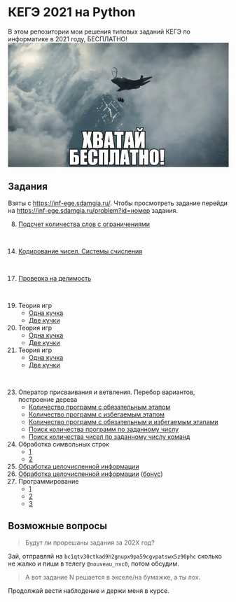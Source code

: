 # КЕГЭ 2021 на Python
В этом репозитории мои решения типовых заданий КЕГЭ по информатике в 2021 году, БЕСПЛАТНО!
![](free.webp)

## Задания
Взяты с https://inf-ege.sdamgia.ru/. Чтобы просмотреть задание перейди на https://inf-ege.sdamgia.ru/problem?id=номер задания.

8. [Подсчет количества слов с ограничениями](8/26982.py)
<br>

14. [Кодирование чисел. Системы счисления](14/2317.py)
<br>

17. [Проверка на делимость](17/27623.py)
<br>

19. Теория игр
    * [Одна кучка](19-21/27962.py)
    * [Две кучки](19-21/27768.py)
20. Теория игр
    * [Одна кучка](19-21/27963.py)
    * [Две кучки](19-21/27769.py)
21. Теория игр
    * [Одна кучка](19-21/27964.py)
    * [Две кучки](19-21/27770.py)
<br>

23. Оператор присваивания и ветвления. Перебор вариантов, построение дерева
    * [Количество программ с обязательным этапом](23/18450.py)
    * [Количество программ с избегаемым этапом](23/16825.py)
    * [Количество программ с обязательным и избегаемым этапами](23/15862.py)
    * [Поиск количества программ по заданному числу](23/5849.py)
    * [Поиск количества чисел по заданному числу команд](23/3527.py)
24. Обработка символьных строк
    * [1](24/27695/27695.py)
    * [2](24/27692/27692.py)
25. [Обработка целочисленной информации](25/28123.py)
26. [Обработка целочисленной информации](26/35915/35915.py) ([бонус](26/35915/35915mp.py))
27. Программирование
    * [1](27/27889/27889.py)
    * [2](27/27985/27985.py)
    * [3](27/36040/36040.py)

## Возможные вопросы
> Будут ли прорешаны задания за 202Х год?

Зай, отправляй на `bc1qtv30ctkad9h2gnupx9pa59cgvpatswx5z90phc` сколько не жалко и пиши в телегу `@nouveau_nvc0`, потом обсудим.

> А вот задание N решается в экселе/на бумажке, а ты лох.

Продолжай вести наблодение и держи меня в курсе.
